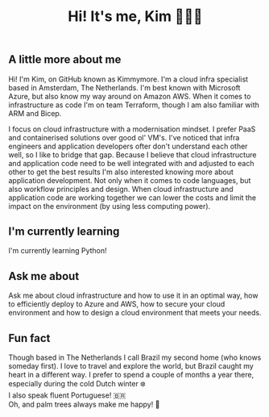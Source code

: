 <header>

# Hi! It's me, Kim 🙋🏼‍♀️

</header>

## A little more about me
<p>Hi! I'm Kim, on GitHub known as Kimmymore.
I'm a cloud infra specialist based in Amsterdam, The Netherlands.
I'm best known with Microsoft Azure, but also know my way around on Amazon AWS.
When it comes to infrastructure as code I'm on team Terraform, though I am also familiar with ARM and Bicep. 
</p>

<p>I focus on cloud infrastructure with a modernisation mindset. I prefer PaaS and containerised solutions over good ol' VM's.
I've noticed that infra engineers and application developers ofter don't understand each other well, so I like to bridge that gap. Because I believe that cloud infrastructure and application code need to be well integrated with and adjusted to each other to get the best results I'm also interested knowing more about application development. Not only when it comes to code languages, but also workflow principles and design.
When cloud infrastructure and application code are working together we can lower the costs and limit the impact on the environment (by using less computing power). 
</p>

## I'm currently learning
I'm currently learning Python!

## Ask me about
Ask me about cloud infrastructure and how to use it in an optimal way, how to efficiently deploy to Azure and AWS, how to secure your cloud environment and how to design a cloud environment that meets your needs. 

## Fun fact
Though based in The Netherlands I call Brazil my second home (who knows someday first). I love to travel and explore the world, but Brazil caught my heart in a different way. I prefer to spend a couple of months a year there, especially during the cold Dutch winter ❄️ <br>
I also speak fluent Portuguese! 🇧🇷 <br>
Oh, and palm trees always make me happy! 🌴 <br>

<!--
**Kimmymore/Kimmymore** is a ✨ _special_ ✨ repository because its `README.md` (this file) appears on your GitHub profile.

Here are some ideas to get you started:

- 🔭 I’m currently working on ...
- 🌱 I’m currently learning ...
- 👯 I’m looking to collaborate on ...
- 🤔 I’m looking for help with ...
- 💬 Ask me about ...
- 📫 How to reach me: ...
- 😄 Pronouns: ...
- ⚡ Fun fact: ...
-->
